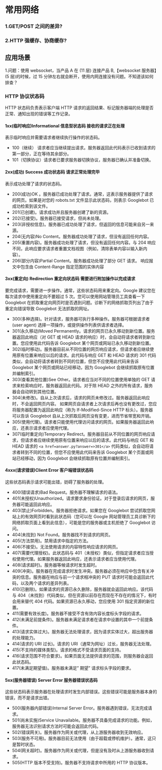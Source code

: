 # 常用网络

### 1.GET/POST 之间的差异?

### 2.HTTP 强缓存、协商缓存?

## 应用场景

1.问题：使用 websocket，当产品 A 在 (11 层) 连接产品 B,【websocket 服务器】(5 层)的时候，过 15 分钟左右就会断开，使用内网连接没有问题。不知道该如何排查？

### HTTP 协议状态码

HTTP 状态码负责表示客户端 HTTP 请求的返回结果、标记服务器端的处理是否正常、通知出现的错误等工作记录。

#### 1xx(临时响应)Informational 信息型状态码 接收的请求正在处理

表示临时响应并需要请求者继续执行操作的状态码。

- 100（继续） 请求者应当继续提出请求。服务器返回此代码表示已收到请求的第一部分，正在等待其余部分。
- 101（切换协议）请求者已要求服务器切换协议，服务器已确认并准备切换。

#### 2xx(成功) Success 成功状态码 请求正常处理完毕

表示成功处理了请求的状态码。

- 200(成功)OK 。服务器已成功处理了请求。通常，这表示服务器提供了请求的网页。如果是对您的 robots.txt 文件显示此状态码，则表示 Googlebot 已成功检索到该文件。
- 201(已创建)。请求成功并且服务器创建了新的资源。
- 202(已接受)。服务器已接受请求，但尚未处理。
- 203(非授权信息)。服务器已成功处理了请求，但返回的信息可能来自另一来源。
- 204(无内容)No Content。服务器成功处理了请求，但没有返回任何内容。
- 205(重置内容)。服务器成功处理了请求，但没有返回任何内容。与 204 响应不同，此响应要求请求者重置文档视图（例如，清除表单内容以输入新内容）。
- 206(部分内容)Partial Content。服务器成功处理了部分 GET 请求。 响应报文中包含由 Content-Range 指定范围的实体内容

#### 3xx(重定向) Redirection 重定向状态码 需要进行附加操作以完成请求

要完成请求，需要进一步操作。通常，这些状态码用来重定向。Google 建议您在每次请求中使用重定向不要超过 5 次。您可以使用网站管理员工具查看一下 Googlebot 在抓取重定向网页时是否遇到问题。诊断下的网络抓取页列出了由于重定向错误导致 Googlebot 无法抓取的网址。

- 300(多种选择)。针对请求，服务器可执行多种操作。服务器可根据请求者 (user agent) 选择一项操作，或提供操作列表供请求者选择。
- 301(永久移动)Moved Permanently。请求的网页已永久移动到新位置。服务器返回此响应（对 GET 或 HEAD 请求的响应）时，会自动将请求者转到新位置。您应使用此代码告诉 Googlebot 某个网页或网站已永久移动到新位置。
- 302(临时移动)。服务器目前从不同位置的网页响应请求，但请求者应继续使用原有位置来响应以后的请求。此代码与响应 GET 和 HEAD 请求的 301 代码类似，会自动将请求者转到不同的位置，但您不应使用此代码来告诉 Googlebot 某个网页或网站已经移动，因为 Googlebot 会继续抓取原有位置并编制索引。
- 303(查看其他位置)See Other。请求者应当对不同的位置使用单独的 GET 请求来检索响应时，服务器返回此代码。对于除 HEAD 之外的所有请求，服务器会自动转到其他位置。
- 304(未修改)。自从上次请求后，请求的网页未修改过。服务器返回此响应时，不会返回网页内容。
如果网页自请求者上次请求后再也没有更改过，您应将服务器配置为返回此响应（称为 If-Modified-Since HTTP 标头）。服务器可以告诉 Googlebot 自从上次抓取后网页没有变更，进而节省带宽和开销。
- 305(使用代理)。请求者只能使用代理访问请求的网页。如果服务器返回此响应，还表示请求者应使用代理。
- 307(临时重定向)Temporary Redirect。服务器目前从不同位置的网页响应请求，但请求者应继续使用原有位置来响应以后的请求。此代码与响应 GET 和 HEAD 请求的 `<a href=answer.py?answer=>301</a>` 代码类似，会自动将请求者转到不同的位置，但您不应使用此代码来告诉 Googlebot 某个页面或网站已经移动，因为 Googlebot 会继续抓取原有位置并编制索引。

#### 4xxx(请求错误)Client Error 客户端错误状态码

这些状态码表示请求可能出错，妨碍了服务器的处理。

- 400(错误请求)Bad Request。服务器不理解请求的语法。
- 401(未授权)Unauthorized。请求要求身份验证。对于登录后请求的网页，服务器可能返回此响应。
- 403(禁止)Forbidden。服务器拒绝请求。如果您在 Googlebot 尝试抓取您网站上的有效网页时看到此状态码（您可以在 Google 网站管理员工具诊断下的网络抓取页面上看到此信息），可能是您的服务器或主机拒绝了 Googlebot 访问。
- 404(未找到) Not Found。服务器找不到请求的网页。
- 405(方法禁用)。禁用请求中指定的方法。
- 406(不接受)。无法使用请求的内容特性响应请求的网页。
- 407(需要代理授权)。此状态码与 401（未授权）类似，但指定请求者应当授权使用代理。如果服务器返回此响应，还表示请求者应当使用代理。
- 408(请求超时)。服务器等候请求时发生超时。
- 409(冲突)。服务器在完成请求时发生冲突。服务器必须在响应中包含有关冲突的信息。服务器在响应与前一个请求相冲突的 PUT 请求时可能会返回此代码，以及两个请求的差异列表。
- 410(已删除)。如果请求的资源已永久删除，服务器就会返回此响应。该代码与 404（未找到）代码类似，但在资源以前存在而现在不存在的情况下，有时会用来替代 404 代码。如果资源已永久移动，您应使用 301 指定资源的新位置。
- 411(需要有效长度)。服务器不接受不含有效内容长度标头字段的请求。
- 412(未满足前提条件)。服务器未满足请求者在请求中设置的其中一个前提条件。
- 413(请求实体过大)。服务器无法处理请求，因为请求实体过大，超出服务器的处理能力。
- 414(请求的 URI 过长)。请求的 URI（通常为网址）过长，服务器无法处理。
- 415(不支持的媒体类型)。请求的格式不受请求页面的支持。
- 416(请求范围不符合要求)。如果页面无法提供请求的范围，则服务器会返回此状态码。
- 417(未满足期望值)。服务器未满足” 期望” 请求标头字段的要求。

#### 5xx(服务器错误) Server Error 服务器错误状态码

这些状态码表示服务器在处理请求时发生内部错误。这些错误可能是服务器本身的错误，而不是请求出错。
 
- 500(服务器内部错误)Internal Server Error。服务器遇到错误，无法完成请求。
- 501(尚未实施)Service Unavailable。服务器不具备完成请求的功能。例如，服务器无法识别请求方法时可能会返回此代码。
- 502(错误网关)。服务器作为网关或代理，从上游服务器收到无效响应。
- 503(服务不可用)。服务器目前无法使用（由于超载或停机维护）。通常，这只是暂时状态。
- 504(网关超时)。服务器作为网关或代理，但是没有及时从上游服务器收到请求。
- 505(HTTP 版本不受支持)。服务器不支持请求中所用的 HTTP 协议版本。






